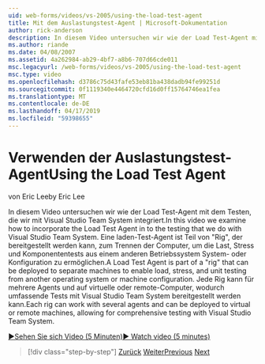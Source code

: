 ```yaml
---
uid: web-forms/videos/vs-2005/using-the-load-test-agent
title: Mit dem Auslastungstest-Agent | Microsoft-Dokumentation
author: rick-anderson
description: In diesem Video untersuchen wir wie der Load Test-Agent mit dem Testen, die wir mit Visual Studio Team System integriert. Ein Auslastungstest-Agent ist Teil einer "...
ms.author: riande
ms.date: 04/08/2007
ms.assetid: 4a262984-ab29-4bf7-a8b6-707d66cde011
msc.legacyurl: /web-forms/videos/vs-2005/using-the-load-test-agent
msc.type: video
ms.openlocfilehash: d3786c75d43fafe53eb81ba438dadb94fe99251d
ms.sourcegitcommit: 0f1119340e4464720cfd16d0ff15764746ea1fea
ms.translationtype: MT
ms.contentlocale: de-DE
ms.lasthandoff: 04/17/2019
ms.locfileid: "59398655"
---
```

# <a name="using-the-load-test-agent"></a><span data-ttu-id="81eca-104">Verwenden der Auslastungstest-Agent</span><span class="sxs-lookup"><span data-stu-id="81eca-104">Using the Load Test Agent</span></span>

<span data-ttu-id="81eca-105">von Eric Lee</span><span class="sxs-lookup"><span data-stu-id="81eca-105">by Eric Lee</span></span>

<span data-ttu-id="81eca-106">In diesem Video untersuchen wir wie der Load Test-Agent mit dem Testen, die wir mit Visual Studio Team System integriert.</span><span class="sxs-lookup"><span data-stu-id="81eca-106">In this video we examine how to incorporate the Load Test Agent in to the testing that we do with Visual Studio Team System.</span></span> <span data-ttu-id="81eca-107">Eine laden-Test-Agent ist Teil von "Rig", der bereitgestellt werden kann, zum Trennen der Computer, um die Last, Stress und Komponententests aus einem anderen Betriebssystem System- oder Konfiguration zu ermöglichen.</span><span class="sxs-lookup"><span data-stu-id="81eca-107">A Load Test Agent is part of a "rig" that can be deployed to separate machines to enable load, stress, and unit testing from another operating system or machine configuration.</span></span> <span data-ttu-id="81eca-108">Jede Rig kann für mehrere Agents und auf virtuelle oder remote-Computer, wodurch umfassende Tests mit Visual Studio Team System bereitgestellt werden kann.</span><span class="sxs-lookup"><span data-stu-id="81eca-108">Each rig can work with several agents and can be deployed to virtual or remote machines, allowing for comprehensive testing with Visual Studio Team System.</span></span>

[<span data-ttu-id="81eca-109">&#9654;Sehen Sie sich Video (5 Minuten)</span><span class="sxs-lookup"><span data-stu-id="81eca-109">&#9654; Watch video (5 minutes)</span></span>](https://channel9.msdn.com/Blogs/ASP-NET-Site-Videos/using-the-load-test-agent)

> [!div class="step-by-step"]
> <span data-ttu-id="81eca-110">[Zurück](the-effects-of-caching.md)
> [Weiter](the-effects-of-viewstate.md)</span><span class="sxs-lookup"><span data-stu-id="81eca-110">[Previous](the-effects-of-caching.md)
[Next](the-effects-of-viewstate.md)</span></span>
